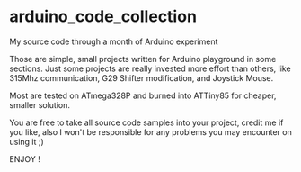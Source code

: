 # arduino_code_collection
My source code through a month of Arduino experiment

Those are simple, small projects written for Arduino playground in some sections. Just some projects are really invested more effort than others, like 315Mhz communication, G29 Shifter modification, and Joystick Mouse.

Most are tested on ATmega328P and burned into ATTiny85 for cheaper, smaller solution.

You are free to take all source code samples into your project, credit me if you like, also I won't be responsible for any problems you may encounter on using it ;)

ENJOY !
